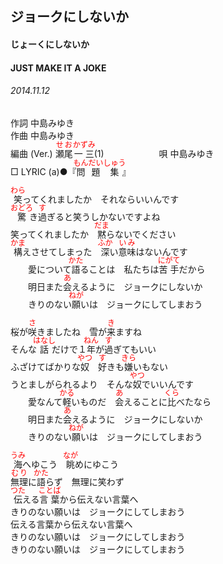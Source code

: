 <style type="text/css">
	ruby{
	    ruby-position: over;
	}
	ruby > rt{font-size: 12px;color:red;}
	p{font:16px;font-size: '楷体'}
</style>
## ジョークにしないか
#### じょーくにしないか
#### JUST MAKE IT A JOKE
###### 2014.11.12


作詞     中島みゆき　　　　　   
作曲      中島みゆき  　　　   
編曲 (Ver.) <ruby><rb>瀬尾</rb><rp>(</rp><rt>せお</rt><rp>)</rp></ruby><ruby><rb>一三</rb><rp>(</rp><rt>かずみ</rt><rp>)</rp></ruby>(1)　　　　　　
唄  中島みゆき        
□ LYRIC (a)●『<ruby><rb>問題</rb><rp>(</rp><rt>もんだい</rt><rp>)</rp></ruby><ruby><rb>集</rb><rp>(</rp><rt>しゅう</rt><rp>)</rp></ruby>』  
  
<ruby><rb>笑</rb><rp>(</rp><rt>わら</rt><rp>)</rp></ruby>ってくれましたか　それならいいんです  
<ruby><rb>驚</rb><rp>(</rp><rt>おどろ</rt><rp>)</rp></ruby>き<ruby><rb>過</rb><rp>(</rp><rt>す</rt><rp>)</rp></ruby>ぎると笑うしかないですよね  
笑ってくれましたか　<ruby><rb>黙</rb><rp>(</rp><rt>だま</rt><rp>)</rp></ruby>らないでください  
<ruby><rb>構</rb><rp>(</rp><rt>かま</rt><rp>)</rp></ruby>えさせてしまった　<ruby><rb>深</rb><rp>(</rp><rt>ふか</rt><rp>)</rp></ruby>い<ruby><rb>意味</rb><rp>(</rp><rt>いみ</rt><rp>)</rp></ruby>はないんです  
　　愛について<ruby><rb>語</rb><rp>(</rp><rt>かた</rt><rp>)</rp></ruby>ることは　私たちは<ruby><rb>苦手</rb><rp>(</rp><rt>にがて</rt><rp>)</rp></ruby>だから  
　　明日また<ruby><rb>会</rb><rp>(</rp><rt>あ</rt><rp>)</rp></ruby>えるように　ジョークにしないか  
　　きりのない<ruby><rb>願</rb><rp>(</rp><rt>ねが</rt><rp>)</rp></ruby>いは　ジョークにしてしまおう  
  
桜が<ruby><rb>咲</rb><rp>(</rp><rt>さ</rt><rp>)</rp></ruby>きましたね　雪が<ruby><rb>来</rb><rp>(</rp><rt>き</rt><rp>)</rp></ruby>ますね  
そんな<ruby><rb>話</rb><rp>(</rp><rt>はなし</rt><rp>)</rp></ruby>だけで１<ruby><rb>年</rb><rp>(</rp><rt>ねん</rt><rp>)</rp></ruby>が<ruby><rb>過</rb><rp>(</rp><rt>す</rt><rp>)</rp></ruby>ぎてもいい  
ふざけてばかりな<ruby><rb>奴</rb><rp>(</rp><rt>やつ</rt><rp>)</rp></ruby>　<ruby><rb>好</rb><rp>(</rp><rt>す</rt><rp>)</rp></ruby>きも<ruby><rb>嫌</rb><rp>(</rp><rt>きら</rt><rp>)</rp></ruby>いもない  
うとましがられるより　そんな<ruby><rb>奴</rb><rp>(</rp><rt>やつ</rt><rp>)</rp></ruby>でいいんです  
　　愛なんて<ruby><rb>軽</rb><rp>(</rp><rt>かる</rt><rp>)</rp></ruby>いものだ　<ruby><rb>会</rb><rp>(</rp><rt>あ</rt><rp>)</rp></ruby>えることに<ruby><rb>比</rb><rp>(</rp><rt>くら</rt><rp>)</rp></ruby>べたなら  
　　明日また<ruby><rb>会</rb><rp>(</rp><rt>あ</rt><rp>)</rp></ruby>えるように　ジョークにしないか  
　　きりのない<ruby><rb>願</rb><rp>(</rp><rt>ねが</rt><rp>)</rp></ruby>いは　ジョークにしてしまおう  
  
<ruby><rb>海</rb><rp>(</rp><rt>うみ</rt><rp>)</rp></ruby>へゆこう　<ruby><rb>眺</rb><rp>(</rp><rt>なが</rt><rp>)</rp></ruby>めにゆこう  
<ruby><rb>無理</rb><rp>(</rp><rt>むり</rt><rp>)</rp></ruby>に<ruby><rb>語</rb><rp>(</rp><rt>かた</rt><rp>)</rp></ruby>らず　無理に笑わず  
<ruby><rb>伝</rb><rp>(</rp><rt>つた</rt><rp>)</rp></ruby>える<ruby><rb>言葉</rb><rp>(</rp><rt>ことば</rt><rp>)</rp></ruby>から伝えない言葉へ  
きりのない願いは　ジョークにしてしまおう  
伝える言葉から伝えない言葉へ  
きりのない願いは　ジョークにしてしまおう  
きりのない願いは　ジョークにしてしまおう  